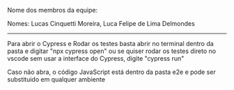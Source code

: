 Nome dos membros da equipe:

Nomes: Lucas Cinquetti Moreira, Luca Felipe de Lima Delmondes

_________________________________________________________________________________________________

Para abrir o Cypress e Rodar os testes basta abrir no terminal dentro da pasta e digitar "npx cypress open"
ou se quiser rodar os testes direto no vscode sem usar a interface do Cypress, digite "cypress run"

Caso não abra, o código JavaScript está dentro da pasta e2e e pode ser substituido em qualquer ambiente